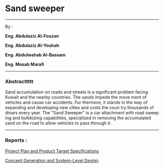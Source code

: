 # **Sand sweeper**
____
By : 

 **Eng. Abdulaziz Al-Fouzan**

**Eng. Abdulaziz Al-Youhah**

 **Eng. Abdulwahab Al-Bassam**

**Eng. Mosab Marafi**
___
### Abstracttttt 
Sand accumulation on roads and streets is a significant problem facing Kuwait and the nearby countries. The sands impede the move ment of vehicles and cause car accidents. Fur thermore, it stands in the way of expanding and developing new cities and costs the coun try thousands of dinars every year. The "Sand Sweeper" is a car attachment with road sweep ing and bulldozing capabilities, specialized in removing the accumulated sand on the road to allow vehicles to pass through it.
___

### Reports :

[Project Plan and Product Target Specifications](files/Group%20A%20Phase%201%20Report%20(2).pdf)

[Concept Generation and System-Level Design](files/Phase-2%20Report%20(1).pdf)



